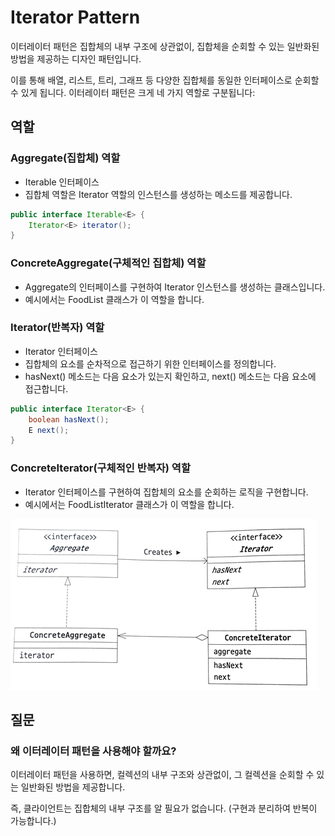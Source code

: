# Iterator Pattern

이터레이터 패턴은 집합체의 내부 구조에 상관없이, 집합체을 순회할 수 있는 일반화된 방법을 제공하는 디자인 패턴입니다. 

이를 통해 배열, 리스트, 트리, 그래프 등 다양한 집합체를 동일한 인터페이스로 순회할 수 있게 됩니다. 이터레이터 패턴은 크게 네 가지 역할로 구분됩니다:


## 역할

### Aggregate(집합체) 역할

- Iterable<E> 인터페이스
- 집합체 역할은 Iterator 역할의 인스턴스를 생성하는 메소드를 제공합니다.

```java
public interface Iterable<E> {
    Iterator<E> iterator();
}
```

### ConcreteAggregate(구체적인 집합체) 역할

- Aggregate의 인터페이스를 구현하여 Iterator 인스턴스를 생성하는 클래스입니다.
- 예시에서는 FoodList 클래스가 이 역할을 합니다.

### Iterator(반복자) 역할

- Iterator<E> 인터페이스
- 집합체의 요소를 순차적으로 접근하기 위한 인터페이스를 정의합니다. 
- hasNext() 메소드는 다음 요소가 있는지 확인하고, next() 메소드는 다음 요소에 접근합니다.

```java
public interface Iterator<E> {
    boolean hasNext();
    E next();
}
```

### ConcreteIterator(구체적인 반복자) 역할

- Iterator 인터페이스를 구현하여 집합체의 요소를 순회하는 로직을 구현합니다.
- 예시에서는 FoodListIterator 클래스가 이 역할을 합니다.

![iterator diagram](../image/iterator_diagram.png)

## 질문

### 왜 이터레이터 패턴을 사용해야 할까요?

이터레이터 패턴을 사용하면, 컬렉션의 내부 구조와 상관없이, 그 컬렉션을 순회할 수 있는 일반화된 방법을 제공합니다. 

즉, 클라이언트는 집합체의 내부 구조를 알 필요가 없습니다. (구현과 분리하여 반복이 가능합니다.)